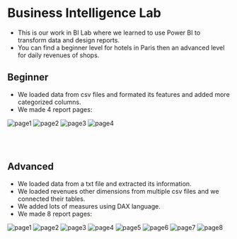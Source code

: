 # Business Intelligence Lab

- This is our work in BI Lab where we learned to use Power BI to transform data and design reports.
- You can find a beginner level for hotels in Paris then an advanced level for daily revenues of shops.

## Beginner
- We loaded data from csv files and formated its features and added more categorized columns.
- We made 4 report pages:

![page1](https://i.imgur.com/M1xsATY.png)
![page2](https://i.imgur.com/kMuhy7H.png)
![page3](https://i.imgur.com/EvNQHSV.png)
![page4](https://i.imgur.com/SMp0O6a.png)


<br>
<br>

## Advanced
- We loaded data from a txt file and extracted its information.
- We loaded revenues other dimensions from multiple csv files and we connected their tables.
- We added lots of measures using DAX language.
- We made 8 report pages:

![page1](https://i.imgur.com/wRpbiBR.png)
![page2](https://i.imgur.com/aWYU7GB.png)
![page3](https://i.imgur.com/vg1UzGr.png)
![page4](https://i.imgur.com/SptXQ80.png)
![page5](https://i.imgur.com/3RTSxBA.png)
![page6](https://i.imgur.com/Y9rttun.png)
![page7](https://i.imgur.com/X5J5LJ8.png)
![page8](https://i.imgur.com/YER8gBJ.png)